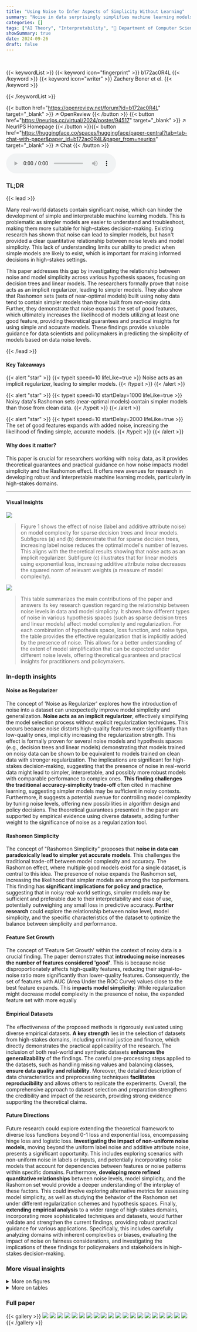 ```yaml
---
title: "Using Noise to Infer Aspects of Simplicity Without Learning"
summary: "Noise in data surprisingly simplifies machine learning models, improving their interpretability without sacrificing accuracy; this paper quantifies this effect across various hypothesis spaces."
categories: []
tags: ["AI Theory", "Interpretability", "🏢 Department of Computer Science, Duke University",]
showSummary: true
date: 2024-09-26
draft: false
---
```


<br>

{{< keywordList >}}
{{< keyword icon="fingerprint" >}} b172ac0R4L {{< /keyword >}}
{{< keyword icon="writer" >}} Zachery Boner et el. {{< /keyword >}}
 
{{< /keywordList >}}

{{< button href="https://openreview.net/forum?id=b172ac0R4L" target="_blank" >}}
↗ OpenReview
{{< /button >}}
{{< button href="https://neurips.cc/virtual/2024/poster/94517" target="_blank" >}}
↗ NeurIPS Homepage
{{< /button >}}{{< button href="https://huggingface.co/spaces/huggingface/paper-central?tab=tab-chat-with-paper&paper_id=b172ac0R4L&paper_from=neurips" target="_blank" >}}
↗ Chat
{{< /button >}}



<audio controls>
    <source src="https://ai-paper-reviewer.com/b172ac0R4L/podcast.wav" type="audio/wav">
    Your browser does not support the audio element.
</audio>


### TL;DR


{{< lead >}}

Many real-world datasets contain significant noise, which can hinder the development of simple and interpretable machine learning models.  This is problematic as simpler models are easier to understand and troubleshoot, making them more suitable for high-stakes decision-making.  Existing research has shown that noise can lead to simpler models, but hasn't provided a clear quantitative relationship between noise levels and model simplicity.  This lack of understanding limits our ability to predict when simple models are likely to exist, which is important for making informed decisions in high-stakes settings.

This paper addresses this gap by investigating the relationship between noise and model simplicity across various hypothesis spaces, focusing on decision trees and linear models.  The researchers formally prove that noise acts as an implicit regularizer, leading to simpler models. They also show that Rashomon sets (sets of near-optimal models) built using noisy data tend to contain simpler models than those built from non-noisy data.  Further, they demonstrate that noise expands the set of good features, which ultimately increases the likelihood of models utilizing at least one good feature, providing theoretical guarantees and practical insights for using simple and accurate models.  These findings provide valuable guidance for data scientists and policymakers in predicting the simplicity of models based on data noise levels.

{{< /lead >}}


#### Key Takeaways

{{< alert "star" >}}
{{< typeit speed=10 lifeLike=true >}} Noise acts as an implicit regularizer, leading to simpler models. {{< /typeit >}}
{{< /alert >}}

{{< alert "star" >}}
{{< typeit speed=10 startDelay=1000 lifeLike=true >}} Noisy data's Rashomon sets (near-optimal models) contain simpler models than those from clean data. {{< /typeit >}}
{{< /alert >}}

{{< alert "star" >}}
{{< typeit speed=10 startDelay=2000 lifeLike=true >}} The set of good features expands with added noise, increasing the likelihood of finding simple, accurate models. {{< /typeit >}}
{{< /alert >}}

#### Why does it matter?
This paper is crucial for researchers working with noisy data, as it provides theoretical guarantees and practical guidance on how noise impacts model simplicity and the Rashomon effect.  It offers new avenues for research in developing robust and interpretable machine learning models, particularly in high-stakes domains.

------
#### Visual Insights



![](https://ai-paper-reviewer.com/b172ac0R4L/figures_7_1.jpg)

> Figure 1 shows the effect of noise (label and additive attribute noise) on model complexity for sparse decision trees and linear models.  Subfigures (a) and (b) demonstrate that for sparse decision trees, increasing label noise reduces the optimal model's number of leaves.  This aligns with the theoretical results showing that noise acts as an implicit regularizer. Subfigure (c) illustrates that for linear models using exponential loss, increasing additive attribute noise decreases the squared norm of relevant weights (a measure of model complexity).





![](https://ai-paper-reviewer.com/b172ac0R4L/tables_1_1.jpg)

> This table summarizes the main contributions of the paper and answers its key research question regarding the relationship between noise levels in data and model simplicity. It shows how different types of noise in various hypothesis spaces (such as sparse decision trees and linear models) affect model complexity and regularization.  For each combination of hypothesis space, loss function, and noise type, the table provides the effective regularization that is implicitly added by the presence of noise. This allows for a better understanding of the extent of model simplification that can be expected under different noise levels, offering theoretical guarantees and practical insights for practitioners and policymakers.





### In-depth insights


#### Noise as Regularizer
The concept of 'Noise as Regularizer' explores how the introduction of noise into a dataset can unexpectedly improve model simplicity and generalization.  **Noise acts as an implicit regularizer**, effectively simplifying the model selection process without explicit regularization techniques. This occurs because noise distorts high-quality features more significantly than low-quality ones, implicitly increasing the regularization strength. This effect is formally proven for several noise models and hypothesis spaces (e.g., decision trees and linear models) demonstrating that models trained on noisy data can be shown to be equivalent to models trained on clean data with stronger regularization.  The implications are significant for high-stakes decision-making, suggesting that the presence of noise in real-world data might lead to simpler, interpretable, and possibly more robust models with comparable performance to complex ones. **This finding challenges the traditional accuracy-simplicity trade-off** often cited in machine learning, suggesting simpler models may be sufficient in noisy contexts.  Furthermore, it suggests a potential avenue for controlling model complexity by tuning noise levels, offering new possibilities in algorithm design and policy decisions. The theoretical guarantees presented in the paper are supported by empirical evidence using diverse datasets, adding further weight to the significance of noise as a regularization tool.

#### Rashomon Simplicity
The concept of "Rashomon Simplicity" proposes that **noise in data can paradoxically lead to simpler yet accurate models**.  This challenges the traditional trade-off between model complexity and accuracy.  The Rashomon effect, where multiple good models exist for a single dataset, is central to this idea. The presence of noise expands the Rashomon set, increasing the likelihood that simpler models are among the top performers.  This finding has **significant implications for policy and practice**, suggesting that in noisy real-world settings, simpler models may be sufficient and preferable due to their interpretability and ease of use, potentially outweighing any small loss in predictive accuracy.  **Further research** could explore the relationship between noise level, model simplicity, and the specific characteristics of the dataset to optimize the balance between simplicity and performance.

#### Feature Set Growth
The concept of 'Feature Set Growth' within the context of noisy data is a crucial finding. The paper demonstrates that **introducing noise increases the number of features considered 'good'**.  This is because noise disproportionately affects high-quality features, reducing their signal-to-noise ratio more significantly than lower-quality features.  Consequently, the set of features with AUC (Area Under the ROC Curve) values close to the best feature expands. This **impacts model simplicity**:  While regularization might decrease model complexity in the presence of noise, the expanded feature set with more equally 

#### Empirical Datasets
The effectiveness of the proposed methods is rigorously evaluated using diverse empirical datasets.  **A key strength** lies in the selection of datasets from high-stakes domains, including criminal justice and finance, which directly demonstrates the practical applicability of the research. The inclusion of both real-world and synthetic datasets **enhances the generalizability** of the findings.  The careful pre-processing steps applied to the datasets, such as handling missing values and balancing classes, **ensure data quality and reliability**.  Moreover, the detailed description of data characteristics and preprocessing techniques **facilitates reproducibility** and allows others to replicate the experiments. Overall, the comprehensive approach to dataset selection and preparation strengthens the credibility and impact of the research, providing strong evidence supporting the theoretical claims.

#### Future Directions
Future research could explore extending the theoretical framework to diverse loss functions beyond 0-1 loss and exponential loss, encompassing hinge loss and logistic loss.  **Investigating the impact of non-uniform noise models**, moving beyond the uniform label noise and additive attribute noise, presents a significant opportunity.  This includes exploring scenarios with non-uniform noise in labels or inputs, and potentially incorporating noise models that account for dependencies between features or noise patterns within specific domains.  Furthermore, **developing more refined quantitative relationships** between noise levels, model simplicity, and the Rashomon set would provide a deeper understanding of the interplay of these factors. This could involve exploring alternative metrics for assessing model simplicity, as well as studying the behavior of the Rashomon set under different regularization schemes and hypothesis spaces.   Finally, **extending empirical analysis** to a wider range of high-stakes domains, incorporating more sophisticated techniques and datasets, would further validate and strengthen the current findings, providing robust practical guidance for various applications.  Specifically, this includes carefully analyzing domains with inherent complexities or biases, evaluating the impact of noise on fairness considerations, and investigating the implications of these findings for policymakers and stakeholders in high-stakes decision-making.


### More visual insights

<details>
<summary>More on figures
</summary>


![](https://ai-paper-reviewer.com/b172ac0R4L/figures_8_1.jpg)

> This figure shows the experimental results on recidivism datasets for Section 4 of the paper. The left side shows accuracy plots, while the right side shows complexity plots. The accuracy plots compare the performance of models trained on clean data versus noisy data.  The complexity plots compare the number of leaves in optimal models trained under different conditions (noisy data, clean data with regularization).  The green line represents an upper bound on the number of leaves calculated using Corollary 10 from the paper. The regularization parameter (lambda) was optimized using 5-fold cross-validation.


![](https://ai-paper-reviewer.com/b172ac0R4L/figures_9_1.jpg)

> This figure shows the impact of noise on the complexity of models within the Rashomon set, which is a set of near-optimal models. The left panel (a) aggregates results over 23 datasets (both synthetic and real-world) while the right panel (b) focuses specifically on 9 real-world recidivism and finance datasets. For each noise level (0%, 10%, 20%, 30%), the number of leaves (model complexity) in the models of the Rashomon set is visualized using a bar chart. The figure empirically shows that as the noise level increases, the distribution of the number of leaves shifts towards lower values, indicating simpler models within the Rashomon set.


![](https://ai-paper-reviewer.com/b172ac0R4L/figures_23_1.jpg)

> This figure shows the effect of label noise and additive attribute noise on model complexity for sparse decision trees and linear models, respectively.  The left and center plots demonstrate that the number of leaves in optimal decision trees decreases as label noise increases, aligning with theoretical predictions. The right plot illustrates that the sum of squared weights in linear models decreases with increased additive attribute noise, also supporting the paper's theoretical claims about noise acting as an implicit regularizer.


![](https://ai-paper-reviewer.com/b172ac0R4L/figures_25_1.jpg)

> This figure shows the distribution of Area Under the ROC Curve (AUC) values for features in a set of datasets before and after adding 15% label noise.  The left panel shows the distribution for clean labels, while the right shows the distribution after adding noise.  The key observation is that, with the addition of noise, high-AUC features (those that strongly correlate with the labels) lose signal more quickly than low-AUC features. This effect is visualized by the shift in the distribution to the left and the widening of the green shaded area, which represents the set of features within a certain AUC threshold of the best feature. The expansion of this set demonstrates that the addition of noise increases the number of features that are relatively useful for prediction.


![](https://ai-paper-reviewer.com/b172ac0R4L/figures_25_2.jpg)

> This figure shows the effect of noise on the complexity of models within the Rashomon set (a set of near-optimal models).  The bar charts display the distribution of the number of leaves (a measure of model complexity) in decision trees for different noise levels.  Panel (a) aggregates results across 23 diverse datasets, while panel (b) focuses specifically on 9 real-world recidivism and finance datasets. The results demonstrate that as noise increases, the models within the Rashomon set tend to become simpler (fewer leaves).


![](https://ai-paper-reviewer.com/b172ac0R4L/figures_26_1.jpg)

> This figure shows experimental results for Section 4 (Random Label Noise and Regularized 0-1 Loss) applied to financial datasets.  For each dataset, it displays plots showing the accuracy (test, train, and noisy train) and model complexity ('leaves' in a decision tree) across different levels of label noise.  The dashed lines represent predictions of the number of leaves based on theoretical results, demonstrating an alignment between theory and experiment in how noise affects model complexity. The Appendix I.2 provides details on the experimental design.


![](https://ai-paper-reviewer.com/b172ac0R4L/figures_27_1.jpg)

> Figure 1 presents experimental results that support the theoretical findings of the paper. The plots show how model complexity (number of leaves for decision trees, sum of squared weights for linear models) changes with increasing label noise or additive attribute noise, for several different datasets.  The results confirm that noise acts as an implicit regularizer, leading to simpler models.


</details>




<details>
<summary>More on tables
</summary>


![](https://ai-paper-reviewer.com/b172ac0R4L/tables_22_1.jpg)
> This table summarizes the main theoretical results of the paper.  For various combinations of hypothesis spaces (complex models optimized on regularized 0-1 loss, linear models), loss functions (0-1 loss, exponential loss), and noise types (random label noise, additive attribute noise), the table shows how the addition of noise acts as an implicit regularizer, making the optimization problem equivalent to optimizing the clean data with stronger regularization.  The table provides a concise overview of the main theoretical contributions which are later supported empirically.

![](https://ai-paper-reviewer.com/b172ac0R4L/tables_24_1.jpg)
> This table summarizes the main findings of the paper by showing how different types of noise affect model simplicity for various combinations of hypothesis spaces and loss functions.  For each scenario, it indicates the type of noise added, the resulting effective regularization, and the corresponding simplified model.

</details>




### Full paper

{{< gallery >}}
<img src="https://ai-paper-reviewer.com/b172ac0R4L/1.png" class="grid-w50 md:grid-w33 xl:grid-w25" />
<img src="https://ai-paper-reviewer.com/b172ac0R4L/2.png" class="grid-w50 md:grid-w33 xl:grid-w25" />
<img src="https://ai-paper-reviewer.com/b172ac0R4L/3.png" class="grid-w50 md:grid-w33 xl:grid-w25" />
<img src="https://ai-paper-reviewer.com/b172ac0R4L/4.png" class="grid-w50 md:grid-w33 xl:grid-w25" />
<img src="https://ai-paper-reviewer.com/b172ac0R4L/5.png" class="grid-w50 md:grid-w33 xl:grid-w25" />
<img src="https://ai-paper-reviewer.com/b172ac0R4L/6.png" class="grid-w50 md:grid-w33 xl:grid-w25" />
<img src="https://ai-paper-reviewer.com/b172ac0R4L/7.png" class="grid-w50 md:grid-w33 xl:grid-w25" />
<img src="https://ai-paper-reviewer.com/b172ac0R4L/8.png" class="grid-w50 md:grid-w33 xl:grid-w25" />
<img src="https://ai-paper-reviewer.com/b172ac0R4L/9.png" class="grid-w50 md:grid-w33 xl:grid-w25" />
<img src="https://ai-paper-reviewer.com/b172ac0R4L/10.png" class="grid-w50 md:grid-w33 xl:grid-w25" />
<img src="https://ai-paper-reviewer.com/b172ac0R4L/11.png" class="grid-w50 md:grid-w33 xl:grid-w25" />
<img src="https://ai-paper-reviewer.com/b172ac0R4L/12.png" class="grid-w50 md:grid-w33 xl:grid-w25" />
<img src="https://ai-paper-reviewer.com/b172ac0R4L/13.png" class="grid-w50 md:grid-w33 xl:grid-w25" />
<img src="https://ai-paper-reviewer.com/b172ac0R4L/14.png" class="grid-w50 md:grid-w33 xl:grid-w25" />
<img src="https://ai-paper-reviewer.com/b172ac0R4L/15.png" class="grid-w50 md:grid-w33 xl:grid-w25" />
<img src="https://ai-paper-reviewer.com/b172ac0R4L/16.png" class="grid-w50 md:grid-w33 xl:grid-w25" />
<img src="https://ai-paper-reviewer.com/b172ac0R4L/17.png" class="grid-w50 md:grid-w33 xl:grid-w25" />
<img src="https://ai-paper-reviewer.com/b172ac0R4L/18.png" class="grid-w50 md:grid-w33 xl:grid-w25" />
<img src="https://ai-paper-reviewer.com/b172ac0R4L/19.png" class="grid-w50 md:grid-w33 xl:grid-w25" />
<img src="https://ai-paper-reviewer.com/b172ac0R4L/20.png" class="grid-w50 md:grid-w33 xl:grid-w25" />
{{< /gallery >}}